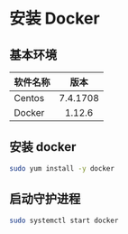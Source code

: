 # 安装 Docker

## 基本环境

| 软件名称        | 版本           |
| ------------- |:-------------:|
| Centos      | 7.4.1708 |
| Docker      | 1.12.6      |

## 安装 docker
``` bash
sudo yum install -y docker
```

## 启动守护进程
``` bash
sudo systemctl start docker
```
